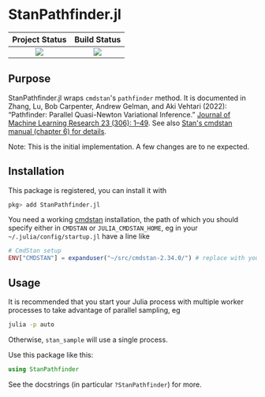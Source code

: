 # StanPathfinder.jl

| **Project Status**          |  **Build Status** |
|:---------------------------:|:-----------------:|
|![][project-status-img] | ![][CI-build] |

[docs-dev-img]: https://img.shields.io/badge/docs-dev-blue.svg
[docs-dev-url]: https://stanjulia.github.io/StanPathfinder.jl/latest

[docs-stable-img]: https://img.shields.io/badge/docs-stable-blue.svg
[docs-stable-url]: https://stanjulia.github.io/StanPathfinder.jl/stable

[CI-build]: https://github.com/stanjulia/StanPathfinder.jl/workflows/CI/badge.svg?branch=master

[issues-url]: https://github.com/stanjulia/StanPathfinder.jl/issues

[project-status-img]: https://img.shields.io/badge/lifecycle-stable-green.svg

## Purpose

StanPathfinder.jl wraps `cmdstan`'s `pathfinder` method. It is documented in Zhang, Lu, Bob Carpenter, Andrew Gelman, and Aki Vehtari (2022): “Pathfinder: Parallel Quasi-Newton Variational Inference.” [Journal of Machine Learning Research 23 (306): 1–49](http://jmlr.org/papers/v23/21-0889.html). See also [Stan's cmdstan manual (chapter 6) for details](https://mc-stan.org/docs/cmdstan-guide/pathfinder-intro.html).

Note: This is the initial implementation. A few changes are to ne expected.

## Installation

This package is registered, you can install it with

```julia
pkg> add StanPathfinder.jl
```

You need a working [cmdstan](https://mc-stan.org/users/interfaces/cmdstan.html) installation, the path of which you should specify either in `CMDSTAN` or `JULIA_CMDSTAN_HOME`, eg in your `~/.julia/config/startup.jl` have a line like
```julia
# CmdStan setup
ENV["CMDSTAN"] = expanduser("~/src/cmdstan-2.34.0/") # replace with your path
```

## Usage

It is recommended that you start your Julia process with multiple worker processes to take advantage of parallel sampling, eg

```sh
julia -p auto
```

Otherwise, `stan_sample` will use a single process.

Use this package like this:

```julia
using StanPathfinder
```

See the docstrings (in particular `?StanPathfinder`) for more.
